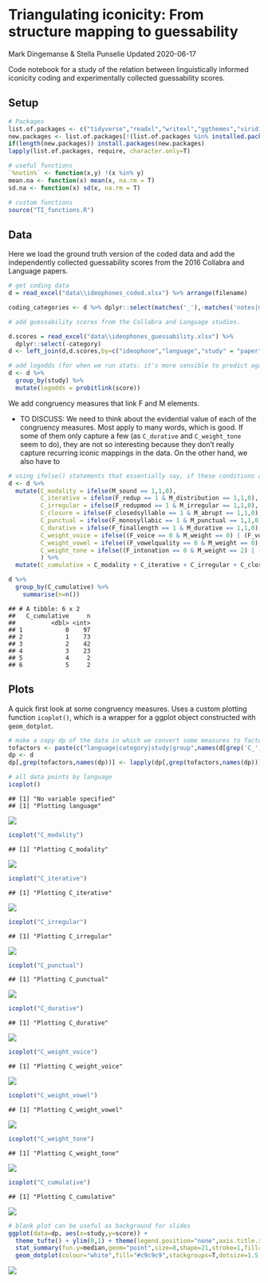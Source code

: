 Triangulating iconicity: From structure mapping to guessability
================
Mark Dingemanse & Stella Punselie
Updated 2020-06-17

Code notebook for a study of the relation between linguistically
informed iconicity coding and experimentally collected guessability
scores.

## Setup

``` r
# Packages
list.of.packages <- c("tidyverse","readxl","writexl","ggthemes","viridis","lme4","VGAM")
new.packages <- list.of.packages[!(list.of.packages %in% installed.packages()[,"Package"])]
if(length(new.packages)) install.packages(new.packages)
lapply(list.of.packages, require, character.only=T)

# useful functions
`%notin%` <- function(x,y) !(x %in% y) 
mean.na <- function(x) mean(x, na.rm = T)
sd.na <- function(x) sd(x, na.rm = T)

# custom functions
source("TI_functions.R")
```

## Data

Here we load the ground truth version of the coded data and add the
independently collected guessability scores from the 2016 Collabra and
Language papers.

``` r
# get coding data
d = read_excel("data\\ideophones_coded.xlsx") %>% arrange(filename)

coding_categories <- d %>% dplyr::select(matches('_'),-matches('notes|meaning')) %>% names()

# add guessability scores from the Collabra and Language studies.

d.scores = read_excel("data\\ideophones_guessability.xlsx") %>%
  dplyr::select(-category)
d <- left_join(d,d.scores,by=c("ideophone","language","study" = "paper"))

# add logodds (for when we run stats: it's more sensible to predict against logodds than raw proportion correct)
d <- d %>%
  group_by(study) %>%
  mutate(logodds = probitlink(score))
```

We add congruency measures that link F and M elements.

  - TO DISCUSS: We need to think about the evidential value of each of
    the congruency measures. Most apply to many words, which is good. If
    some of them only capture a few (as `C_durative` and `C_weight_tone`
    seem to do), they are not so interesting because they don’t really
    capture recurring iconic mappings in the data. On the other hand, we
    also have to

<!-- end list -->

``` r
# using ifelse() statements that essentially say, if these conditions are true, use 1, otherwise 0
d <- d %>%
  mutate(C_modality = ifelse(M_sound == 1,1,0),
         C_iterative = ifelse(F_redup == 1 & M_distribution == 1,1,0),
         C_irregular = ifelse(F_redupmod == 1 & M_irregular == 1,1,0),
         C_closure = ifelse(F_closedsyllable == 1 & M_abrupt == 1,1,0),
         C_punctual = ifelse(F_monosyllabic == 1 & M_punctual == 1,1,0),
         C_durative = ifelse(F_finallength == 1 & M_durative == 1,1,0),
         C_weight_voice = ifelse((F_voice == 0 & M_weight == 0) | (F_voice == 2 & M_weight) == 2,1,0),
         C_weight_vowel = ifelse((F_vowelquality == 0 & M_weight == 0) | (F_vowelquality == 2 & M_weight == 2),1,0),
         C_weight_tone = ifelse((F_intonation == 0 & M_weight == 2) | (F_intonation == 2 & M_weight == 0),1,0)
         ) %>%
  mutate(C_cumulative = C_modality + C_iterative + C_irregular + C_closure + C_punctual + C_durative + C_weight_voice + C_weight_vowel + C_weight_tone)

d %>%
  group_by(C_cumulative) %>%
    summarise(n=n())
```

    ## # A tibble: 6 x 2
    ##   C_cumulative     n
    ##          <dbl> <int>
    ## 1            0    97
    ## 2            1    73
    ## 3            2    42
    ## 4            3    23
    ## 5            4     2
    ## 6            5     2

## Plots

A quick first look at some congruency measures. Uses a custom plotting
function `icoplot()`, which is a wrapper for a ggplot object constructed
with `geom_dotplot`.

``` r
# make a copy dp of the data in which we convert some measures to factors for easy plotting & facetting
tofactors <- paste(c("language|category|study|group",names(d[grep('C_',names(d))])),collapse = "|")
dp <- d
dp[,grep(tofactors,names(dp))] <- lapply(dp[,grep(tofactors,names(dp))], as.factor)

# all data points by language
icoplot()
```

    ## [1] "No variable specified"
    ## [1] "Plotting language"

![](figures_md/icoplots-1.png)<!-- -->

``` r
icoplot("C_modality")
```

    ## [1] "Plotting C_modality"

![](figures_md/icoplots-2.png)<!-- -->

``` r
icoplot("C_iterative")
```

    ## [1] "Plotting C_iterative"

![](figures_md/icoplots-3.png)<!-- -->

``` r
icoplot("C_irregular")
```

    ## [1] "Plotting C_irregular"

![](figures_md/icoplots-4.png)<!-- -->

``` r
icoplot("C_punctual")
```

    ## [1] "Plotting C_punctual"

![](figures_md/icoplots-5.png)<!-- -->

``` r
icoplot("C_durative")
```

    ## [1] "Plotting C_durative"

![](figures_md/icoplots-6.png)<!-- -->

``` r
icoplot("C_weight_voice")
```

    ## [1] "Plotting C_weight_voice"

![](figures_md/icoplots-7.png)<!-- -->

``` r
icoplot("C_weight_vowel")
```

    ## [1] "Plotting C_weight_vowel"

![](figures_md/icoplots-8.png)<!-- -->

``` r
icoplot("C_weight_tone")
```

    ## [1] "Plotting C_weight_tone"

![](figures_md/icoplots-9.png)<!-- -->

``` r
icoplot("C_cumulative")
```

    ## [1] "Plotting C_cumulative"

![](figures_md/icoplots-10.png)<!-- -->

``` r
# blank plot can be useful as background for slides
ggplot(data=dp, aes(x=study,y=score)) +
  theme_tufte() + ylim(0,1) + theme(legend.position="none",axis.title.x=element_blank(),plot.margin=margin(0,0,10,0)) + 
  stat_summary(fun.y=median,geom="point",size=8,shape=21,stroke=1,fill="white",colour="#c9c9c9") +
  geom_dotplot(colour="white",fill="#c9c9c9",stackgroups=T,dotsize=1.5,binwidth=0.01,binaxis="y",stackdir = "center")
```

![](figures_md/icoplots-11.png)<!-- -->
